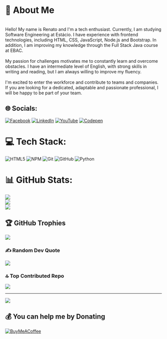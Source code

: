 # 💫 About Me

<br>Hello! My name is Renato and I'm a tech enthusiast. Currently, I am studying Software Engineering at Estácio. I have experience with frontend technologies, including HTML, CSS, JavaScript, Node.js and Bootstrap. In addition, I am improving my knowledge through the Full Stack Java course at EBAC.<br><br>My passion for challenges motivates me to constantly learn and overcome obstacles. I have an intermediate level of English, with strong skills in writing and reading, but I am always willing to improve my fluency.<br><br>I'm excited to enter the workforce and contribute to teams and companies. If you are looking for a dedicated, adaptable and passionate professional, I will be happy to be part of your team.


## 🌐 Socials:
[![Facebook](https://img.shields.io/badge/Facebook-%231877F2.svg?logo=Facebook&logoColor=white)](https://facebook.com/https://facebook.com/https://facebook.com/https://www.facebook.com/profile.php?id=100004512785027) [![LinkedIn](https://img.shields.io/badge/LinkedIn-%230077B5.svg?logo=linkedin&logoColor=white)](https://linkedin.com/in/https://linkedin.com/in/https://linkedin.com/in/https://www.linkedin.com/in/renatobonivegh/) [![YouTube](https://img.shields.io/badge/YouTube-%23FF0000.svg?logo=YouTube&logoColor=white)](https://youtube.com/@https://youtube.com/@https://youtube.com/@https://www.youtube.com/channel/UCpvTx7ogv41l2NXUvAG3uxg) [![Codepen](https://img.shields.io/badge/Codepen-000000?style=for-the-badge&logo=codepen&logoColor=white)](https://codepen.io/https://codepen.io/https://codepen.io/https://codepen.io/Veghing05) 

# 💻 Tech Stack:
![HTML5](https://img.shields.io/badge/html5-%23E34F26.svg?style=for-the-badge&logo=html5&logoColor=white) ![NPM](https://img.shields.io/badge/NPM-%23CB3837.svg?style=for-the-badge&logo=npm&logoColor=white) ![Git](https://img.shields.io/badge/git-%23F05033.svg?style=for-the-badge&logo=git&logoColor=white) ![GitHub](https://img.shields.io/badge/github-%23121011.svg?style=for-the-badge&logo=github&logoColor=white) ![Python](https://img.shields.io/badge/python-3670A0?style=for-the-badge&logo=python&logoColor=ffdd54)

# 📊 GitHub Stats:
![](https://github-readme-stats.vercel.app/api?username=Veghing05&theme=github_dark&hide_border=false&include_all_commits=false&count_private=false)<br/>
![](https://github-readme-streak-stats.herokuapp.com/?user=Veghing05&theme=github_dark&hide_border=false)<br/>
![](https://github-readme-stats.vercel.app/api/top-langs/?username=Veghing05&theme=github_dark&hide_border=false&include_all_commits=false&count_private=false&layout=compact)

## 🏆 GitHub Trophies
![](https://github-profile-trophy.vercel.app/?username=Veghing05&theme=calm_pink&no-frame=false&no-bg=true&margin-w=4)

### ✍️ Random Dev Quote
![](https://quotes-github-readme.vercel.app/api?type=horizontal&theme=dark)

### 🔝 Top Contributed Repo
![](https://github-contributor-stats.vercel.app/api?username=Veghing05&limit=5&theme=dark&combine_all_yearly_contributions=true)

---
[![](https://visitcount.itsvg.in/api?id=Veghing05&icon=5&color=12)](https://visitcount.itsvg.in)

  ## 💰 You can help me by Donating
  [![BuyMeACoffee](https://img.shields.io/badge/Buy%20Me%20a%20Coffee-ffdd00?style=for-the-badge&logo=buy-me-a-coffee&logoColor=black)](https://buymeacoffee.com/https://buymeacoffee.com/https://www.buymeacoffee.com/renatosbv2m) 

  
<!-- Proudly created with GPRM ( https://gprm.itsvg.in ) -->
